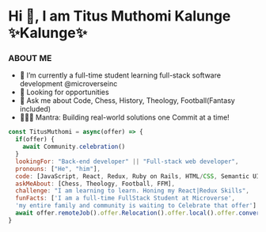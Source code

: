 

<h1 class="center">Hi 👋, I am Titus Muthomi Kalunge  ✨Kalunge✨</h1>

### ABOUT ME

- 🔭 I’m currently a full-time student learning full-stack software development @microverseinc
- 👯 Looking for opportunities
- 💬 Ask me about Code, Chess, History, Theology, Football(Fantasy included)
- 💆🏿‍♀️ Mantra: Building real-world solutions one Commit at a time!


```javascript
const TitusMuthomi = async(offer) => {
  if(offer) {
    await Community.celebration()
  }
  lookingFor: "Back-end developer" || "Full-stack web developer",
  pronouns: ["He", "him"],
  code: [JavaScript, React, Redux, Ruby on Rails, HTML/CSS, Semantic UI, Bootstrap,
  askMeAbout: [Chess, Theology, Football, FFM],
  challenge: "I am learning to learn. Honing my React|Redux Skills",
  funFacts: ['I am a full-time FullStack Student at Microverse', 
  'my entire family and community is waiting to Celebrate that offer']
  await offer.remoteJob().offer.Relocation().offer.local().offer.conversation()
}
```
<!-- <h3 align="center">GitHub Statistics:</h3>

<p align="center">&nbsp;<img src="https://github-readme-stats.vercel.app/api?username=Kalunge&show_icons=true&locale=en" alt="Kalunge" /></p>

<p align="center"><img src="https://github-readme-streak-stats.herokuapp.com/?user=Kalunge&theme=radical" alt="Kalunge" /></p> -->




